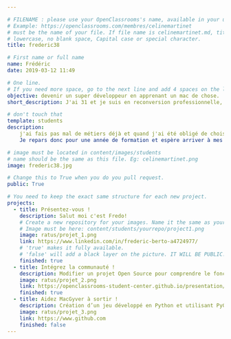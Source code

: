 ```yaml
---

# FILENAME : please use your OpenClassrooms's name, available in your url.
# Example: https://openclassrooms.com/membres/celinemartinet
# must be the name of your file. If file name is celinemartinet.md, title is celinemartinet.
# lowercase, no blank space, Capital case or special character.
title: frederic38

# First name or full name
name: Frédéric
date: 2019-03-12 11:49

# One line.
# If you need more space, go to the next line and add 4 spaces on the left, as in 'description'.
objective: devenir un super développeur en apprenant un mac de chose.
short_description: J'ai 31 et je suis en reconversion professionnelle, je tente de joindre l'utile à l'agréable en me formant dans un domaine qui me plait.

# don't touch that
template: students
description:
    j'ai fais pas mal de métiers déjà et quand j'ai été obligé de choisir une reconversion l'informatique et en particulier la programmation me sont apparus comme la solution.
    Je repars donc pour une année de formation et espère arriver à mes fins: trouver un job dans lequel je m'épanouis et je me plait.

# image must be located in content/images/students
# name should be the same as this file. Eg: celinemartinet.png
image: frederic38.jpg

# Change this to True when you do you pull request.
public: True

# You need to keep the exact same structure for each new project.
projects:
  - title: Présentez-vous !
    description: Salut moi c'est Fredo!
    # Create a new repository for your images. Name it the same as your nickname and profile picture.
    # Image must be here: content/students/yourrepo/project1.png
    image: ratus/projet_1.png
    link: https://www.linkedin.com/in/frederic-berto-a4724977/
    # 'true' makes it fully available.
    # 'false' will add a black layer on the picture. IT WILL BE PUBLIC!
    finished: true
  - title: Intégrez la communauté !
    description: Modifier un projet Open Source pour comprendre le fonctionnement de Git, de Github et des pull requests. 
    image: ratus/projet_2.png
    link: https://openclassrooms-student-center.github.io/presentation/students/ratus.html
    finished: true
  - title: Aidez MacGyver à sortir !
    description: Création d’un jeu développé en Python et utilisant PyGame.
    image: ratus/projet_3.png
    link: https://www.github.com
    finished: false
---
```



